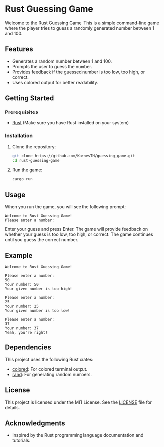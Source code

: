 # Rust Guessing Game

Welcome to the Rust Guessing Game! This is a simple command-line game where the player tries to guess a randomly generated number between 1 and 100.

## Features

- Generates a random number between 1 and 100.
- Prompts the user to guess the number.
- Provides feedback if the guessed number is too low, too high, or correct.
- Uses colored output for better readability.

## Getting Started

### Prerequisites

- [Rust](https://www.rust-lang.org/tools/install) (Make sure you have Rust installed on your system)

### Installation

1. Clone the repository:

    ```sh
    git clone https://github.com/KarnesTH/guessing_game.git
    cd rust-guessing-game
    ```

2. Run the game:

    ```sh
    cargo run
    ```

## Usage

When you run the game, you will see the following prompt:

```
Welcome to Rust Guessing Game!
Please enter a number:
```

Enter your guess and press Enter. The game will provide feedback on whether your guess is too low, too high, or correct. The game continues until you guess the correct number.

## Example

```
Welcome to Rust Guessing Game!

Please enter a number:
50
Your number: 50
Your given number is too high!

Please enter a number:
25
Your number: 25
Your given number is too low!

Please enter a number:
37
Your number: 37
Yeah, you're right!
```

## Dependencies

This project uses the following Rust crates:

- [colored](https://crates.io/crates/colored): For colored terminal output.
- [rand](https://crates.io/crates/rand): For generating random numbers.

## License

This project is licensed under the MIT License. See the [LICENSE](LICENSE) file for details.

## Acknowledgments

- Inspired by the Rust programming language documentation and tutorials.
